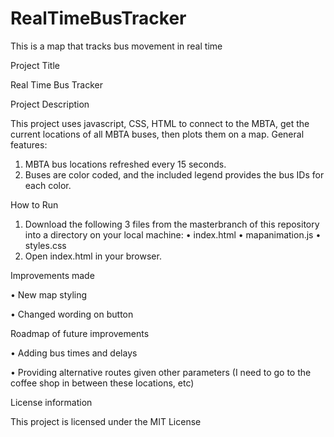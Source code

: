 # RealTimeBusTracker
This is a map that tracks bus movement in real time 

Project Title

Real Time Bus Tracker

Project Description

This project uses javascript, CSS, HTML to connect to the MBTA, get the current locations of all MBTA buses, then plots them on a map. General features:
1.	MBTA bus locations refreshed every 15 seconds.
2.	Buses are color coded, and the included legend provides the bus IDs for each color.

How to Run

1.	Download the following 3 files from the masterbranch of this repository into a directory on your local machine:
•	index.html
•	mapanimation.js
•	styles.css
2.	Open index.html in your browser.


Improvements made

•	New map styling

•	Changed wording on button


Roadmap of future improvements

•	Adding bus times and delays

•	Providing alternative routes given other parameters (I need to go to the coffee shop in between these locations, etc)


License information

This project is licensed under the MIT License
